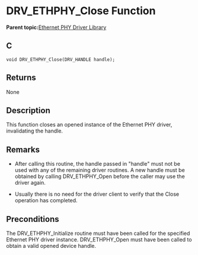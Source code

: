 # DRV\_ETHPHY\_Close Function

**Parent topic:**[Ethernet PHY Driver Library](GUID-F4DF749A-0F8C-4482-8661-C005A0BE0CF4.md)

## C

```
void DRV_ETHPHY_Close(DRV_HANDLE handle); 
```

## Returns

None

## Description

This function closes an opened instance of the Ethernet PHY driver, invalidating the handle.

## Remarks

-   After calling this routine, the handle passed in "handle" must not be used with any of the remaining driver routines. A new handle must be obtained by calling DRV\_ETHPHY\_Open before the caller may use the driver again.

-   Usually there is no need for the driver client to verify that the Close operation has completed.


## Preconditions

The DRV\_ETHPHY\_Initialize routine must have been called for the specified Ethernet PHY driver instance. DRV\_ETHPHY\_Open must have been called to obtain a valid opened device handle.

